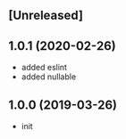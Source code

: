 ## [Unreleased]

## 1.0.1 (2020-02-26)

* added eslint
* added nullable

## 1.0.0 (2019-03-26)

* init
